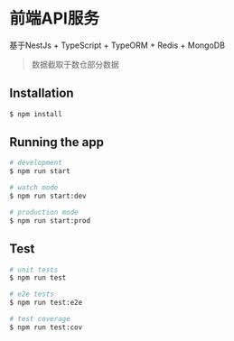 <!--
 * @Author: Jingdongdong
 * @Date: 2022-02-11 18:05:51
 * @LastEditTime: 2022-02-15 15:38:56
 * @LastEditors: Jingdongdong
 * @Description: 
-->

# 前端API服务
基于NestJs + TypeScript + TypeORM + Redis + MongoDB 
> 数据截取于数仓部分数据

## Installation

```bash
$ npm install
```

## Running the app

```bash
# development
$ npm run start

# watch mode
$ npm run start:dev

# production mode
$ npm run start:prod
```

## Test

```bash
# unit tests
$ npm run test

# e2e tests
$ npm run test:e2e

# test coverage
$ npm run test:cov
```
